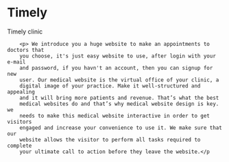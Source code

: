 # Timely
Timely clinic

        <p> We introduce you a huge website to make an appointments to doctors that
        you choose, it's just easy website to use, after login with your e-mail
        and password, if you havn't an account, then you can signup for new
        user. Our medical website is the virtual office of your clinic, a
        digital image of your practice. Make it well-structured and appealing
        and it will bring more patients and revenue. That’s what the best
        medical websites do and that’s why medical website design is key. we
        needs to make this medical website interactive in order to get visitors
        engaged and increase your convenience to use it. We make sure that our
        website allows the visitor to perform all tasks required to complete
        your ultimate call to action before they leave the website.</p
        


